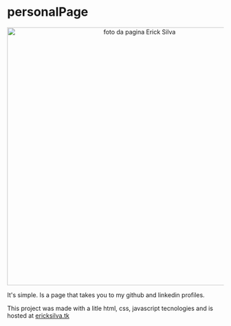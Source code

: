 # personalPage
<div align="center">
<img src="https://i.postimg.cc/WpDW104x/Captura-de-Tela-2021-11-30-a-s-22-37-34.png" width="600px" alt="foto da pagina Erick Silva">
</div>

It's simple. Is a page that takes you to my github and linkedin profiles.

This project was made with a litle html, css, javascript tecnologies and is hosted at <a href="ericksilva.tk">ericksilva.tk</a>


